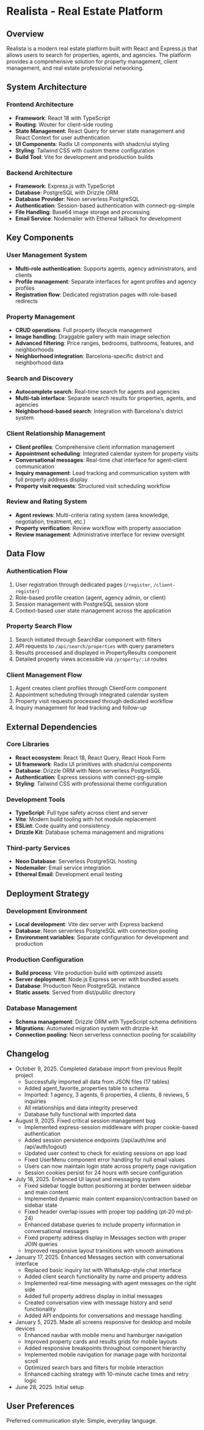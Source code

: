 # Realista - Real Estate Platform

## Overview

Realista is a modern real estate platform built with React and Express.js that allows users to search for properties, agents, and agencies. The platform provides a comprehensive solution for property management, client management, and real estate professional networking.

## System Architecture

### Frontend Architecture
- **Framework**: React 18 with TypeScript
- **Routing**: Wouter for client-side routing
- **State Management**: React Query for server state management and React Context for user authentication
- **UI Components**: Radix UI components with shadcn/ui styling
- **Styling**: Tailwind CSS with custom theme configuration
- **Build Tool**: Vite for development and production builds

### Backend Architecture
- **Framework**: Express.js with TypeScript
- **Database**: PostgreSQL with Drizzle ORM
- **Database Provider**: Neon serverless PostgreSQL
- **Authentication**: Session-based authentication with connect-pg-simple
- **File Handling**: Base64 image storage and processing
- **Email Service**: Nodemailer with Ethereal fallback for development

## Key Components

### User Management System
- **Multi-role authentication**: Supports agents, agency administrators, and clients
- **Profile management**: Separate interfaces for agent profiles and agency profiles
- **Registration flow**: Dedicated registration pages with role-based redirects

### Property Management
- **CRUD operations**: Full property lifecycle management
- **Image handling**: Draggable gallery with main image selection
- **Advanced filtering**: Price ranges, bedrooms, bathrooms, features, and neighborhoods
- **Neighborhood integration**: Barcelona-specific district and neighborhood data

### Search and Discovery
- **Autocomplete search**: Real-time search for agents and agencies
- **Multi-tab interface**: Separate search results for properties, agents, and agencies
- **Neighborhood-based search**: Integration with Barcelona's district system

### Client Relationship Management
- **Client profiles**: Comprehensive client information management
- **Appointment scheduling**: Integrated calendar system for property visits
- **Conversational messages**: Real-time chat interface for agent-client communication
- **Inquiry management**: Lead tracking and communication system with full property address display
- **Property visit requests**: Structured visit scheduling workflow

### Review and Rating System
- **Agent reviews**: Multi-criteria rating system (area knowledge, negotiation, treatment, etc.)
- **Property verification**: Review workflow with property association
- **Review management**: Administrative interface for review oversight

## Data Flow

### Authentication Flow
1. User registration through dedicated pages (`/register`, `/client-register`)
2. Role-based profile creation (agent, agency admin, or client)
3. Session management with PostgreSQL session store
4. Context-based user state management across the application

### Property Search Flow
1. Search initiated through SearchBar component with filters
2. API requests to `/api/search/properties` with query parameters
3. Results processed and displayed in PropertyResults component
4. Detailed property views accessible via `/property/:id` routes

### Client Management Flow
1. Agent creates client profiles through ClientForm component
2. Appointment scheduling through integrated calendar system
3. Property visit requests processed through dedicated workflow
4. Inquiry management for lead tracking and follow-up

## External Dependencies

### Core Libraries
- **React ecosystem**: React 18, React Query, React Hook Form
- **UI framework**: Radix UI primitives with shadcn/ui components
- **Database**: Drizzle ORM with Neon serverless PostgreSQL
- **Authentication**: Express sessions with connect-pg-simple
- **Styling**: Tailwind CSS with professional theme configuration

### Development Tools
- **TypeScript**: Full type safety across client and server
- **Vite**: Modern build tooling with hot module replacement
- **ESLint**: Code quality and consistency
- **Drizzle Kit**: Database schema management and migrations

### Third-party Services
- **Neon Database**: Serverless PostgreSQL hosting
- **Nodemailer**: Email service integration
- **Ethereal Email**: Development email testing

## Deployment Strategy

### Development Environment
- **Local development**: Vite dev server with Express backend
- **Database**: Neon serverless PostgreSQL with connection pooling
- **Environment variables**: Separate configuration for development and production

### Production Configuration
- **Build process**: Vite production build with optimized assets
- **Server deployment**: Node.js Express server with bundled assets
- **Database**: Production Neon PostgreSQL instance
- **Static assets**: Served from dist/public directory

### Database Management
- **Schema management**: Drizzle ORM with TypeScript schema definitions
- **Migrations**: Automated migration system with drizzle-kit
- **Connection pooling**: Neon serverless connection pooling for scalability

## Changelog

- October 9, 2025. Completed database import from previous Replit project
  - Successfully imported all data from JSON files (17 tables)
  - Added agent_favorite_properties table to schema
  - Imported: 1 agency, 3 agents, 6 properties, 4 clients, 8 reviews, 5 inquiries
  - All relationships and data integrity preserved
  - Database fully functional with imported data
- August 9, 2025. Fixed critical session management bug
  - Implemented express-session middleware with proper cookie-based authentication
  - Added session persistence endpoints (/api/auth/me and /api/auth/logout)
  - Updated user context to check for existing sessions on app load
  - Fixed UserMenu component error handling for null email values
  - Users can now maintain login state across property page navigation
  - Session cookies persist for 24 hours with secure configuration
- July 18, 2025. Enhanced UI layout and messaging system
  - Fixed sidebar toggle button positioning at border between sidebar and main content
  - Implemented dynamic main content expansion/contraction based on sidebar state
  - Fixed header overlap issues with proper top padding (pt-20 md:pt-24)
  - Enhanced database queries to include property information in conversational messages
  - Fixed property address display in Messages section with proper JOIN queries
  - Improved responsive layout transitions with smooth animations
- January 17, 2025. Enhanced Messages section with conversational interface
  - Replaced basic inquiry list with WhatsApp-style chat interface
  - Added client search functionality by name and property address
  - Implemented real-time messaging with agent messages on the right side
  - Added full property address display in initial messages
  - Created conversation view with message history and send functionality
  - Added API endpoints for conversations and message handling
- January 5, 2025. Made all screens responsive for desktop and mobile devices
  - Enhanced navbar with mobile menu and hamburger navigation
  - Improved property cards and results grids for mobile layouts
  - Added responsive breakpoints throughout component hierarchy
  - Implemented mobile navigation for manage page with horizontal scroll
  - Optimized search bars and filters for mobile interaction
  - Enhanced caching strategy with 10-minute cache times and retry logic
- June 28, 2025. Initial setup

## User Preferences

Preferred communication style: Simple, everyday language.